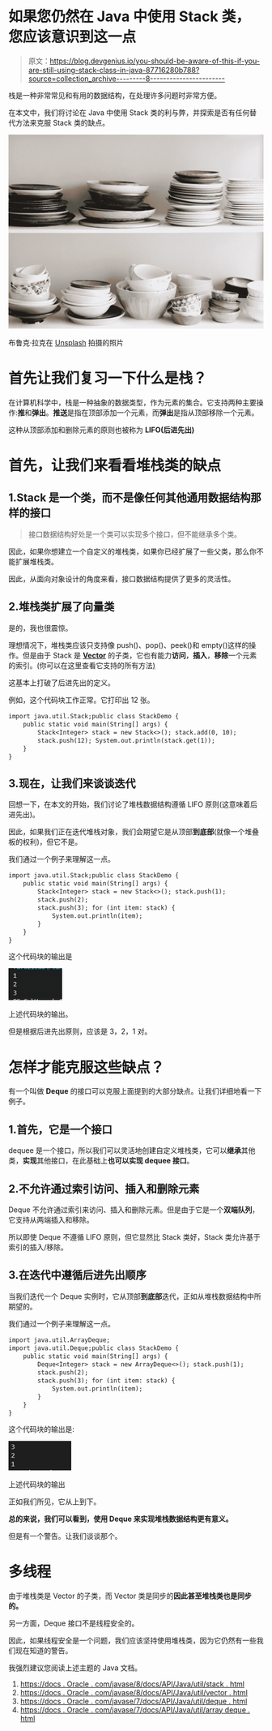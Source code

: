 # 如果您仍然在 Java 中使用 Stack 类，您应该意识到这一点

> 原文：<https://blog.devgenius.io/you-should-be-aware-of-this-if-you-are-still-using-stack-class-in-java-87716280b788?source=collection_archive---------8----------------------->

栈是一种非常常见和有用的数据结构，在处理许多问题时非常方便。

在本文中，我们将讨论在 Java 中使用 Stack 类的利与弊，并探索是否有任何替代方法来克服 Stack 类的缺点。

![](img/2c6180fcb8ef38c1e563014d390005da.png)

布鲁克·拉克在 [Unsplash](https://unsplash.com?utm_source=medium&utm_medium=referral) 拍摄的照片

# 首先让我们复习一下什么是栈？

在计算机科学中，栈是一种抽象的数据类型，作为元素的集合。它支持两种主要操作:**推**和**弹出**。**推送**是指在顶部添加一个元素，而**弹出**是指从顶部移除一个元素。

这种从顶部添加和删除元素的原则也被称为 **LIFO(后进先出)**

# 首先，让我们来看看堆栈类的缺点

## 1.Stack 是一个类，而不是像任何其他通用数据结构那样的接口

> 接口数据结构好处是一个类可以实现多个接口，但不能继承多个类。

因此，如果你想建立一个自定义的堆栈类，如果你已经扩展了一些父类，那么你不能扩展堆栈类。

因此，从面向对象设计的角度来看，接口数据结构提供了更多的灵活性。

## 2.堆栈类扩展了向量类

是的，我也很震惊。

理想情况下，堆栈类应该只支持像 push()、pop()、peek()和 empty()这样的操作。但是由于 Stack 是 [**Vector**](https://docs.oracle.com/javase/8/docs/api/java/util/Vector.html) 的子类，它也有能力**访问**，**插入**，**移除**一个元素的索引。(你可以在这里查看它支持的所有方法[)](https://docs.oracle.com/javase/8/docs/api/java/util/Stack.html)

这基本上打破了后进先出的定义。

例如，这个代码块工作正常。它打印出 12 张。

```
import java.util.Stack;public class StackDemo {
    public static void main(String[] args) {
        Stack<Integer> stack = new Stack<>(); stack.add(0, 10);
        stack.push(12); System.out.println(stack.get(1));
    }
}
```

## 3.现在，让我们来谈谈迭代

回想一下，在本文的开始，我们讨论了堆栈数据结构遵循 LIFO 原则(这意味着后进先出)。

因此，如果我们正在迭代堆栈对象，我们会期望它是从顶部**到底部**(就像一个堆叠板的权利)，但它不是。

我们通过一个例子来理解这一点。

```
import java.util.Stack;public class StackDemo {
    public static void main(String[] args) {
        Stack<Integer> stack = new Stack<>(); stack.push(1);
        stack.push(2);
        stack.push(3); for (int item: stack) {
            System.out.println(item);
        }
    }
}
```

这个代码块的输出是

![](img/b910555015586629956d91d3043aa46a.png)

上述代码块的输出。

但是根据后进先出原则，应该是 3，2，1 对。

# 怎样才能克服这些缺点？

有一个叫做 **Deque** 的接口可以克服上面提到的大部分缺点。让我们详细地看一下例子。

## 1.首先，它是一个接口

dequee 是一个接口，所以我们可以灵活地创建自定义堆栈类，它可以**继承**其他类，**实现**其他接口，在此基础上**也可以实现 dequee 接口**。

## 2.不允许通过索引访问、插入和删除元素

Deque 不允许通过索引来访问、插入和删除元素。但是由于它是一个**双端队列**，它支持从两端插入和移除。

所以即使 Deque 不遵循 LIFO 原则，但它显然比 Stack 类好，Stack 类允许基于索引的插入/移除。

## 3.在迭代中遵循后进先出顺序

当我们迭代一个 Deque 实例时，它从顶部**到底部**迭代，正如从堆栈数据结构中所期望的。

我们通过一个例子来理解这一点。

```
import java.util.ArrayDeque;
import java.util.Deque;public class StackDemo {
    public static void main(String[] args) {
        Deque<Integer> stack = new ArrayDeque<>(); stack.push(1);
        stack.push(2);
        stack.push(3); for (int item: stack) {
            System.out.println(item);
        }
    }
}
```

这个代码块的输出是:

![](img/8e4749c52f85b3ab38b1d7117b1982cc.png)

上述代码块的输出

正如我们所见，它从上到下。

**总的来说，我们可以看到，使用 Deque 来实现堆栈数据结构更有意义。**

但是有一个警告。让我们谈谈那个。

# 多线程

由于堆栈类是 Vector 的子类，而 Vector 类是同步的**因此甚至堆栈类也是同步的。**

另一方面，Deque 接口不是线程安全的。

因此，如果线程安全是一个问题，我们应该坚持使用堆栈类，因为它仍然有一些我们现在知道的警告。

我强烈建议您阅读上述主题的 Java 文档。

1.  [https://docs . Oracle . com/javase/8/docs/API/Java/util/stack . html](https://docs.oracle.com/javase/8/docs/api/java/util/Stack.html)
2.  [https://docs . Oracle . com/javase/8/docs/API/Java/util/vector . html](https://docs.oracle.com/javase/8/docs/api/java/util/Vector.html)
3.  [https://docs . Oracle . com/javase/7/docs/API/Java/util/deque . html](https://docs.oracle.com/javase/7/docs/api/java/util/Deque.html)
4.  [https://docs . Oracle . com/javase/7/docs/API/Java/util/array deque . html](https://docs.oracle.com/javase/7/docs/api/java/util/ArrayDeque.html)